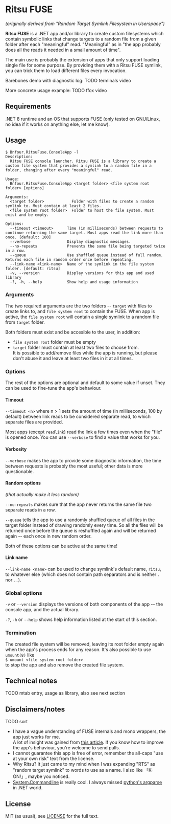 # Ritsu FUSE
_(originally derived from "Random Target Symlink Filesystem in Userspace")_

**Ritsu FUSE** is a .NET app and/or library to create custom filesystems which contain symbolic links that change targets to a random file from a given folder after each "meaningful" read. "Meaningful" as in "the app probably does all the reads it needed in a small amount of time".

The main use is probably the extension of apps that only support loading single file for some purpose. By providing them with a Ritsu FUSE symlink, you can trick them to load different files every invocation.

Barebones demo with diagnostic log:
TODO terminals video

More concrete usage example:
TODO ffox video

## Requirements
.NET 8 runtime and an OS that supports FUSE (only tested on GNU/Linux, no idea if it works on anything else, let me know).

## Usage
```
$ Bnfour.RitsuFuse.ConsoleApp -?
Description:
  Ritsu FUSE console launcher. Ritsu FUSE is a library to create a custom file system that provides a symlink to a random file in a folder, changing after every "meaningful" read.

Usage:
  Bnfour.RitsuFuse.ConsoleApp <target folder> <file system root folder> [options]

Arguments:
  <target folder>            Folder with files to create a random symlink to. Must contain at least 2 files.
  <file system root folder>  Folder to host the file system. Must exist and be empty.

Options:
  --timeout <timeout>      Time (in milliseconds) between requests to continue returning the same target. Most apps read the link more than once. [default: 100]
  --verbose                Display diagnostic messages.
  --no-repeats             Prevents the same file being targeted twice in a row.
  --queue                  Use shuffled queue instead of full random. Returns each file in random order once before repeating.
  --link-name <link-name>  Name of the symlink in the file system folder. [default: ritsu]
  -v, --version            Display versions for this app and used library
  -?, -h, --help           Show help and usage information
```

### Arguments
The two required arguments are the two folders -- `target` with files to create links to, and `file system root` to contain the FUSE. When app is active, the `file system root` will contain a single symlink to a random file from `target` folder.

Both folders must exist and be accesible to the user, in addition:
- `file system root` folder must be empty
- `target` folder must contain at least two files to choose from.  
It is possible to add/remove files while the app is running, but please don't abuse it and leave at least two files in it at all times.

### Options
The rest of the options are optional and default to some value if unset. They can be used to fine-tune the app's behaviour.
#### Timeout
`--timeout <n>` where n > 1 sets the amount of time (in milliseconds, 100 by default) between link reads to be considered separate read, to which separate files are provided.

Most apps (except `readlink`) read the link a few times even when the "file" is opened once. You can use `--verbose` to find a value that works for you.

#### Verbosity
`--verbose` makes the app to provide some diagnostic information, the time between requests is probably the most useful; other data is more questionable.

#### Random options
_(that actually make it less random)_

`--no-repeats` makes sure that the app never returns the same file two separate reads in a row.

`--queue` tells the app to use a randomly shuffled queue of all files in the target folder instead of drawing randomly every time. So all the files will be returned once before the queue is reshuffled again and will be returned again -- each once in new random order.

Both of these options can be active at the same time!

#### Link name
`--link-name <name>` can be used to change symlink's default name, `ritsu`, to whatever else (which does not contain path separators and is neither `.` nor `..`).

### Global options
`-v` or `--version` displays the versions of both components of the app -- the console app, and the actual library.

`-?`, `-h` or `--help` shows help information listed at the start of this section.

### Termination
The created file system will be removed, leaving its root folder empty again when the app's process ends for any reason. It's also possible to use `umount(8)` like  
`$ umount <file system root folder>`  
to stop the app and also remove the created file system.

## Technical notes
TODO mtab entry, usage as library, also see next section

## Disclaimers/notes
TODO sort
- I have a vague understanding of FUSE internals and mono wrappers, the app just works for me.  
A lot of insight was gained from [this article](http://www.maastaar.net/fuse/linux/filesystem/c/2016/05/21/writing-a-simple-filesystem-using-fuse/). If you know how to improve the app's behaviour, you're welcome to send pulls.
- I cannot guarantee this app is free of error, remember the all-caps "use at your own risk" text from the license.
- Why Ritsu? It just came to my mind when I was expanding "RTS" as "random target symlink" to words to use as a name. I also like 「K-ON!」, maybe you noticed.
- [System.Commandline](https://learn.microsoft.com/en-us/dotnet/standard/commandline/) is really cool. I always missed [python's argparse](https://docs.python.org/3/library/argparse.html) in .NET world.

## License
MIT (as usual), see [LICENSE](LICENSE) for the full text.
